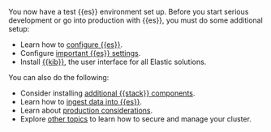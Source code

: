 You now have a test {{es}} environment set up. Before you start serious development or go into production with {{es}}, you must do some additional setup:

* Learn how to [configure {{es}}](/deploy-manage/deploy/self-managed/configure-elasticsearch.md).
* Configure [important {{es}} settings](/deploy-manage/deploy/self-managed/important-settings-configuration.md).
* Install [{{kib}}](/deploy-manage/deploy/self-managed/install-kibana.md), the user interface for all Elastic solutions.

You can also do the following:

* Consider installing [additional {{stack}} components](/get-started/the-stack.md).
* Learn how to [ingest data into {{es}}](/manage-data/index.md).
* Learn about [production considerations](/deploy-manage/production-guidance.md).
* Explore [other topics](/deploy-manage/deploy/self-managed#other-important-sections.md) to learn how to secure and manage your cluster.